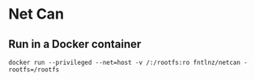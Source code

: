 # Net Can

## Run in a Docker container

```
docker run --privileged --net=host -v /:/rootfs:ro fntlnz/netcan -rootfs=/rootfs
```
